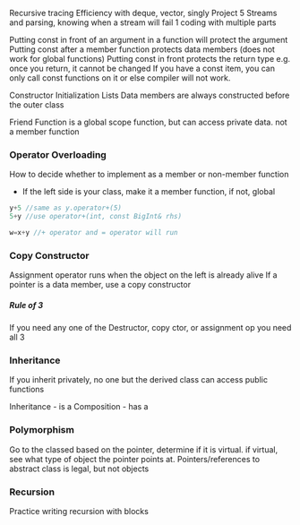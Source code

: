 Recursive tracing
Efficiency with deque, vector, singly
Project 5 Streams and parsing, knowing when a stream will fail
1 coding with multiple parts

Putting const in front of an argument in a function will protect the argument
Putting const after a member function protects data members (does not work for global functions)
Putting const in front protects the return type e.g. once you return, it cannot be changed
If you have a const item, you can only call const functions on it or else compiler will not work.

Constructor Initialization Lists
Data members are always constructed before the outer class

Friend Function is a global scope function, but can access private data. not a member function

### Operator Overloading
How to decide whether to implement as a member or non-member function
- If the left side is your class, make it a member function, if not, global
```c++
y+5 //same as y.operator+(5)
5+y //use operator+(int, const BigInt& rhs)

w=x+y //+ operator and = operator will run
```


### Copy Constructor
Assignment operator runs when the object on the left is already alive
If a pointer is a data member, use a copy constructor
##### Rule of 3 
If you need any one of the
Destructor, copy ctor, or assignment op
you need all 3

### Inheritance
If you inherit privately, no one but the derived class can access public functions

Inheritance - is a
Composition - has a

### Polymorphism
Go to the classed based on the pointer, determine if it is virtual. if virtual, see what type of object the pointer points at.
Pointers/references to abstract class is legal, but not objects

### Recursion
Practice writing recursion with blocks

